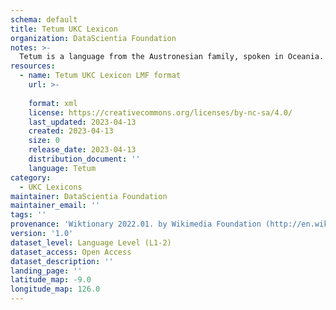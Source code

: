 ```yaml
---
schema: default
title: Tetum UKC Lexicon
organization: DataScientia Foundation
notes: >-
  Tetum is a language from the Austronesian family, spoken in Oceania. The UKC Lexicon of Tetum is represented as a lexico-semantic network. It consists of words, word senses, synsets, as well as sense-level and synset-level relationships.
resources:
  - name: Tetum UKC Lexicon LMF format
    url: >-
      
    format: xml
    license: https://creativecommons.org/licenses/by-nc-sa/4.0/
    last_updated: 2023-04-13
    created: 2023-04-13
    size: 0
    release_date: 2023-04-13
    distribution_document: ''
    language: Tetum
category:
  - UKC Lexicons
maintainer: DataScientia Foundation
maintainer_email: ''
tags: ''
provenance: 'Wiktionary 2022.01. by Wikimedia Foundation (http://en.wiktionary.org); CogNet 2.1 by Khuyagbaatar Batsuren, National University of Mongolia (http://cognet.ukc.disi.unitn.it); Princeton WordNet 2.1 by Princeton University (https://wordnet.princeton.edu)'
version: '1.0'
dataset_level: Language Level (L1-2)
dataset_access: Open Access
dataset_description: ''
landing_page: ''
latitude_map: -9.0
longitude_map: 126.0
---
```

